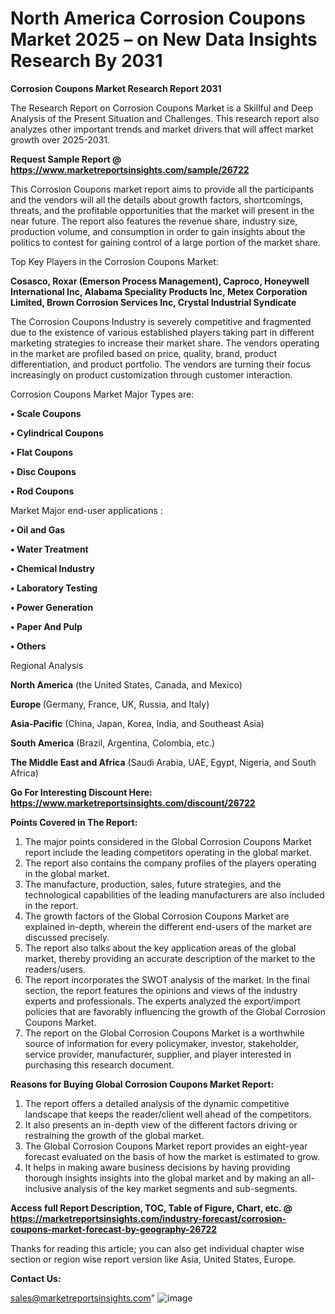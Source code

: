  # North America Corrosion Coupons Market 2025 – on New Data Insights Research By 2031

<strong>Corrosion Coupons Market Research Report 2031</strong>

The Research Report on Corrosion Coupons Market is a Skillful and Deep Analysis of the Present Situation and Challenges. This research report also analyzes other important trends and market drivers that will affect market growth over 2025-2031.

<strong>Request Sample Report @ <a href=https://www.marketreportsinsights.com/sample/26722>https://www.marketreportsinsights.com/sample/26722</a></strong>

This Corrosion Coupons market report aims to provide all the participants and the vendors will all the details about growth factors, shortcomings, threats, and the profitable opportunities that the market will present in the near future. The report also features the revenue share, industry size, production volume, and consumption in order to gain insights about the politics to contest for gaining control of a large portion of the market share.

Top Key Players in the Corrosion Coupons Market:

<strong>Cosasco, Roxar (Emerson Process Management), Caproco, Honeywell International Inc, Alabama Speciality Products Inc, Metex Corporation Limited, Brown Corrosion Services Inc, Crystal Industrial Syndicate</strong>

The Corrosion Coupons Industry is severely competitive and fragmented due to the existence of various established players taking part in different marketing strategies to increase their market share. The vendors operating in the market are profiled based on price, quality, brand, product differentiation, and product portfolio. The vendors are turning their focus increasingly on product customization through customer interaction.

Corrosion Coupons Market Major Types are:

<strong>• Scale Coupons

• Cylindrical Coupons

• Flat Coupons

• Disc Coupons

• Rod Coupons</strong>

Market Major end-user applications :

<strong>• Oil and Gas

• Water Treatment

• Chemical Industry

• Laboratory Testing

• Power Generation

• Paper And Pulp

• Others</strong>

Regional Analysis

</u><strong><b>North America</b></strong> (the United States, Canada, and Mexico)

<strong><b>Europe </b></strong>(Germany, France, UK, Russia, and Italy)

<strong><b>Asia-Pacific</b></strong> (China, Japan, Korea, India, and Southeast Asia)

<strong><b>South America</b></strong> (Brazil, Argentina, Colombia, etc.)

<strong><b>The Middle East and Africa</b></strong> (Saudi Arabia, UAE, Egypt, Nigeria, and South Africa)

<strong>Go For Interesting Discount Here: <a href=https://www.marketreportsinsights.com/discount/26722>https://www.marketreportsinsights.com/discount/26722</a></strong>

<strong>Points Covered in The Report:</strong>
<ol>
  <li>The major points considered in the Global Corrosion Coupons Market report include the leading competitors operating in the global market.</li>
  <li>The report also contains the company profiles of the players operating in the global market.</li>
  <li>The manufacture, production, sales, future strategies, and the technological capabilities of the leading manufacturers are also included in the report.</li>
  <li>The growth factors of the Global Corrosion Coupons Market are explained in-depth, wherein the different end-users of the market are discussed precisely.</li>
  <li>The report also talks about the key application areas of the global market, thereby providing an accurate description of the market to the readers/users.</li>
  <li>The report incorporates the SWOT analysis of the market. In the final section, the report features the opinions and views of the industry experts and professionals. The experts analyzed the export/import policies that are favorably influencing the growth of the Global Corrosion Coupons Market.</li>
  <li>The report on the Global Corrosion Coupons Market is a worthwhile source of information for every policymaker, investor, stakeholder, service provider, manufacturer, supplier, and player interested in purchasing this research document.</li>
</ol>
<strong>Reasons for Buying Global Corrosion Coupons Market Report:</strong>

<ol>
  <li>The report offers a detailed analysis of the dynamic competitive landscape that keeps the reader/client well ahead of the competitors.</li>
  <li>It also presents an in-depth view of the different factors driving or restraining the growth of the global market.</li>
  <li>The Global Corrosion Coupons Market report provides an eight-year forecast evaluated on the basis of how the market is estimated to grow.</li>
  <li>It helps in making aware business decisions by having providing thorough insights insights into the global market and by making an all-inclusive analysis of the key market segments and sub-segments.</li>
</ol>
<strong>Access full Report Description, TOC, Table of Figure, Chart, etc. @ <a href=https://marketreportsinsights.com/industry-forecast/corrosion-coupons-market-forecast-by-geography-26722>https://marketreportsinsights.com/industry-forecast/corrosion-coupons-market-forecast-by-geography-26722</a></strong>


Thanks for reading this article; you can also get individual chapter wise section or region wise report version like Asia, United States, Europe.

<strong>Contact Us:</strong>

sales@marketreportsinsights.com"
![image](https://github.com/user-attachments/assets/dce43d94-8d8e-494f-b194-cba20e365623)
